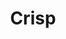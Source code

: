 ---
layout: startup_page
title: "Crisp"
id: "gocrisp.com"
permalink: "/crispgocrisp.com04142025/"
website: "https://www.gocrisp.com"
funding_round: "Series B"
funding_amount: "$72M"
investors: "Wellington Management, Toshiba Corporation, DNX, Cox, Prologis, FirstMark Capital, Spring Capital, Blue Cloud Ventures, 3L, Socium Ventures"
about: "Crisp is a Collaborative Commerce platform that connects and normalizes retail data sources to provide real-time insights. It helps brands, retailers, and distributors manage supply more efficiently, reduce waste, and increase profitability within the CPG industry. Its open data platform improves transparency and accelerates data-driven decision-making across end-to-end supply chains."
markets: "CPG, Retail, Supply Chain Optimization, Food and Beverage, Retail Technology, SaaS"
hq: "Bentonville, Arkansas, United States"
founded_year: "2016"
linkedin: "https://www.linkedin.com/company/gocrisp"
twitter: "https://twitter.com/go_crisp"
instagram: ""
facebook: "https://www.facebook.com/GoCrispInc"
crunchbase: "https://www.crunchbase.com/organization/crisp-cad3"
pitchbook: "https://pitchbook.com/profiles/company/300229-75"

# SEO Optimization
meta_title: "Crisp - Series B Funding ($72M)"
meta_description: "Crisp, Crisp is a Collaborative Commerce platform that connects and normalizes retail data sources to provide real-time insights. It helps brands, retailers,..."
meta_keywords: "Crisp, CPG, Retail, Supply Chain Optimization, Food and Beverage, Retail Technology, SaaS, Series B funding"
canonical_url: "https://pkprojectstartups.github.io/projectstartups.com/crispgocrisp.com04142025/"
---